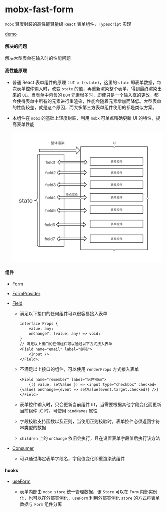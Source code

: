 # mobx-fast-form

`mobx` 轻度封装的高性能轻量级 `React` 表单组件，`Typescript` 实现

[demo](./src/demo/index.tsx)

#### 解决的问题

解决大型表单在输入时的性能问题

#### 高性能原理

-   普通 React 表单组件的原理：`UI = f(state)`，这里的 `state` 即表单数据，每次表单控件输入时，改变 `state` 的值，再重新渲染整个表单，得到最终渲染出来的 `UI`。当表单中包含的 `DOM` 元素增多时，即使只是一个输入框的更改，都会使得表单中所有的元素进行重渲染，性能会随着元素增加而降低。大型表单的性能较差，就是这个原因，而大多第三方表单组件使用的都是类似方案。

-   本组件在 `mobx` 的基础上轻度封装，利用 `mobx` 可单点精确更新 UI 的特性，提高表单性能

    ![](./form.png)

#### 组件

-   [Form](./src/form/core/Form.tsx)

-   [FormProvider](./src/form/core/FormProvider.tsx)

-   [Field](./src/form/core/Field.tsx)

    -   满足以下接口的任何组件可以很容易接入表单

        ```tsx
        interface Props {
            value: any;
            onChange?: (value: any) => void;
        }
        // 满足以上接口的任何组件可以通过以下方式接入表单
        <Field name="email" label="邮箱">
            <Input />
        </Field>;
        ```

    -   不满足以上接口的组件，可以使用 `renderProps` 方式接入表单

        ```tsx
        <Field name="remember" label="记住密码">
            {({ value, setValue }) => <input type="checkbox" checked={value} onChange={event => setValue(event.target.checked)} />}
        </Field>
        ```

    -   表单控件输入时，只会更新当前组件 `UI`，当需要根据其他字段变化而更新当前组件 `UI` 时，可使用 `bindNames` 属性

    -   字段校验支持函数以及正则，当使用正则校验时，表单控件必须返回字符串类型的数据

    -   `children` 上的 `onChange` 依旧会执行，且在设置表单字段值后执行该方法

-   [Consumer](./src/form/core/Consumer.tsx)

    -   可以通过绑定表单字段名，字段值变化即重渲染该组件

#### hooks

-   [useForm](./src/form/core/useForm.ts)

    -   表单内部由 `mobx store` 统一管理数据，该 `Store` 可以在 `Form` 内部实例化，也可以在外部实例化，`useForm` 利用外部实例化 `store` 的方式将表单数据与 `Form` 组件分离

